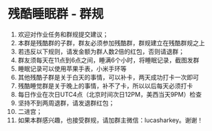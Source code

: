# 残酷睡眠群 - 群规
1. 欢迎对作业任务和群规提交建议；
2. 本群是残酷群的子群，群友必须参加残酷群，群规建立在残酷群规之上
3. 若违反以下规则，请发金额为群人数2倍的红包，否则请退群；
4. 群友须每天在11点到6点之间，睡满6个小时，将睡眠记录，截图发群
5. 睡眠记录可以使用苹果手表，小米手环等
6. 其他残酷子群是关于白天的事情，可以补卡，两天成功打卡一次即可
7. 残酷睡觉群是关于晚上的事情，补不了卡，所以以后每天必须打卡
8. 每日作业在次日UTC4点（北京时间次日12PM，美西当天9PM）检查
9. 坚持不到两周退群，请发退群红包；
10. 二进宫；
11. 如果本群感兴趣，也接受群规，请加群主微信：lucasharkey。谢谢！
